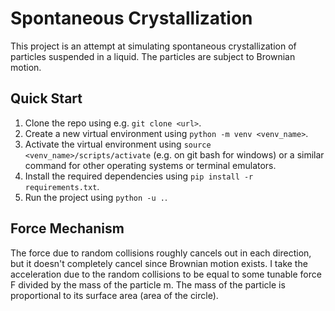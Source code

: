 # Spontaneous Crystallization

This project is an attempt at simulating spontaneous crystallization of particles suspended in a liquid. The particles are subject to Brownian motion.

## Quick Start
1. Clone the repo using e.g. `git clone <url>`.
2. Create a new virtual environment using `python -m venv <venv_name>`.
3. Activate the virtual environment using `source <venv_name>/scripts/activate` (e.g. on git bash for windows) or a similar command for other operating systems or terminal emulators.
4. Install the required dependencies using `pip install -r requirements.txt`.
5. Run the project using `python -u .`.

## Force Mechanism
The force due to random collisions roughly cancels out in each direction, but it doesn't completely cancel since Brownian motion exists. I take the acceleration due to the random collisions to be equal to some tunable force F divided by the mass of the particle m. The mass of the particle is proportional to its surface area (area of the circle).
